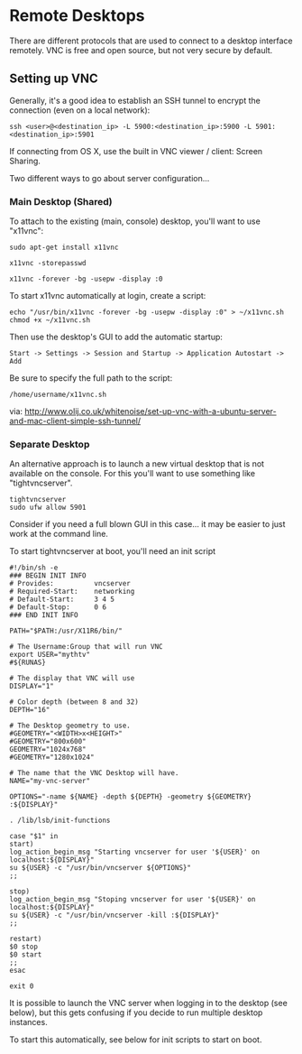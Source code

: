 # Remote Desktops

There are different protocols that are used to connect to a desktop interface remotely. VNC is free and open source, but not very secure by default. 


## Setting up VNC 

Generally, it's a good idea to establish an SSH tunnel to encrypt the connection (even on a local network):

    ssh <user>@<destination_ip> -L 5900:<destination_ip>:5900 -L 5901:<destination_ip>:5901

If connecting from OS X, use the built in VNC viewer / client: Screen Sharing.

Two different ways to go about server configuration...


### Main Desktop (Shared)

To attach to the existing (main, console) desktop, you'll want to use "x11vnc":

    sudo apt-get install x11vnc

    x11vnc -storepasswd

    x11vnc -forever -bg -usepw -display :0

To start x11vnc automatically at login, create a script:

    echo "/usr/bin/x11vnc -forever -bg -usepw -display :0" > ~/x11vnc.sh
    chmod +x ~/x11vnc.sh

Then use the desktop's GUI to add the automatic startup:

    Start -> Settings -> Session and Startup -> Application Autostart -> Add

Be sure to specify the full path to the script:

    /home/username/x11vnc.sh

via:
http://www.olij.co.uk/whitenoise/set-up-vnc-with-a-ubuntu-server-and-mac-client-simple-ssh-tunnel/


### Separate Desktop

An alternative approach is to launch a new virtual desktop that is not available on the console. For this you'll want to use something like "tightvncserver".

    tightvncserver
    sudo ufw allow 5901

Consider if you need a full blown GUI in this case... it may be easier to just work at the command line.


To start tightvncserver at boot, you'll need an init script

```
#!/bin/sh -e
### BEGIN INIT INFO
# Provides:          vncserver
# Required-Start:    networking
# Default-Start:     3 4 5
# Default-Stop:      0 6
### END INIT INFO

PATH="$PATH:/usr/X11R6/bin/"

# The Username:Group that will run VNC
export USER="mythtv"
#${RUNAS}

# The display that VNC will use
DISPLAY="1"

# Color depth (between 8 and 32)
DEPTH="16"

# The Desktop geometry to use.
#GEOMETRY="<WIDTH>x<HEIGHT>"
#GEOMETRY="800x600"
GEOMETRY="1024x768"
#GEOMETRY="1280x1024"

# The name that the VNC Desktop will have.
NAME="my-vnc-server"

OPTIONS="-name ${NAME} -depth ${DEPTH} -geometry ${GEOMETRY} :${DISPLAY}"

. /lib/lsb/init-functions

case "$1" in
start)
log_action_begin_msg "Starting vncserver for user '${USER}' on localhost:${DISPLAY}"
su ${USER} -c "/usr/bin/vncserver ${OPTIONS}"
;;

stop)
log_action_begin_msg "Stoping vncserver for user '${USER}' on localhost:${DISPLAY}"
su ${USER} -c "/usr/bin/vncserver -kill :${DISPLAY}"
;;

restart)
$0 stop
$0 start
;;
esac

exit 0
```



It is possible to launch the VNC server when logging in to the desktop (see below), but this gets confusing if you decide to run multiple desktop instances. 

To start this automatically, see below for init scripts to start on boot.


